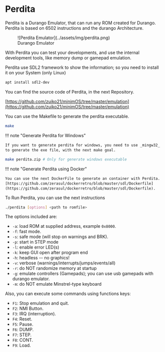 # Perdita

Perdita is a Durango Emulator, that can run any ROM created for Durango. Perdita is based on 6502 instructions and the durango Architecture.

<figure markdown>
![Perdita Emulator](../assets/img/perdita.png)
<figcaption>Durango Emulator</figcaption>
</figure>

With Perdita you can test your developments, and use the internal development tools, like memory dump or gamepad emulation.

Perdita use SDL2 framework to show the information; so you need to install it on your System (only Linux)

```bash
apt install sdl2-dev
```

You can find the source code of Perdita, in the next Repository.

[https://github.com/zuiko21/minimOS/tree/master/emulation](https://github.com/zuiko21/minimOS/tree/master/emulation)

You can use the Makefile to generate the perdita executable.

```bash
make
```

!!! note "Generate Perdita for Windows"

    If you want to generate perdita for windows, you need to use _mingw32_ to generate the exe file, with the next make goal.


```bash
make perdita.zip # Only for generate windows executable
```

!!! note "Generate Perdita using Docker"

    You can use the next DockerFile to generate an container with Perdita. [https://github.com/zerasul/dockerretro/blob/master/sdl/Dockerfile](https://github.com/zerasul/dockerretro/blob/master/sdl/Dockerfile).


To Run Perdita, you can use the next instructions

```bash
./perdita [options] <path to romfile>
```

The options included are:

* ```-a```: load ROM at supplied address, example ```0x8000```.
* ```-f```: fast mode.
* ```-s```: safe mode (will stop on warnings and BRK).
* ```-p```: start in STEP mode
* ```-l```: enable error LED(s)
* ```-k```: keep GUI open after program end
* ```-h```: headless -- no graphics!
* ```-v```: verbose (warnings/interrupts/jumps/events/all)
* ```-r```: do NOT randomize memory at startup
* ```-g```: emulate controllers (Gamepads); you can use usb gamepads with durango emulator.
* ```-m```: do NOT emulate Minstrel-type keyboard

Also, you can execute some commands using functions keys:

* ```F1```: Stop emulation and quit.
* ```F2```: NMI Button.
* ```F3```: IRQ (interruption).
* ```F4```: Reset.
* ```F5```: Pause.
* ```F6```: DUMP.
* ```F7```: STEP.
* ```F8```: CONT.
* ```F9```: Load.